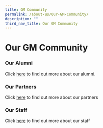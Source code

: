 ```yaml
---
title: GM Community
permalink: /about-us/Our-GM-Community/
description: ""
third_nav_title: Our GM Community
---
```



# **Our GM Community**


### Our Alumni

Click [here](https://staging.dnskg7mp0u9ot.amplifyapp.com/about-us/Our-GM-Community/our-alumni/) to find out more about our alumni.


### Our Partners

Click [here](https://staging.dnskg7mp0u9ot.amplifyapp.com/about-us/Our-GM-Community/Our-Partners/) to find out more about our partners


### Our Staff

Click [here](https://staging.dnskg7mp0u9ot.amplifyapp.com/about-us/Our-GM-Community/Our-Staff/) to find out more about our staff